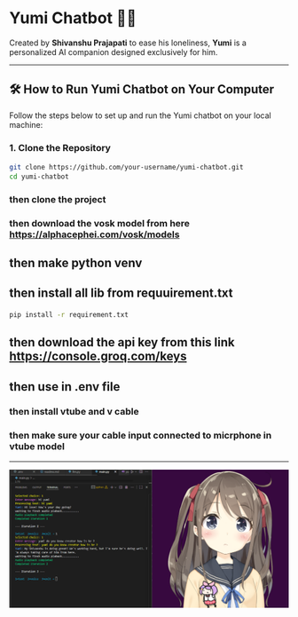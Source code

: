 

# Yumi Chatbot 💬✨

Created by **Shivanshu Prajapati** to ease his loneliness, **Yumi** is a personalized AI companion designed exclusively for him.

---

## 🛠️ How to Run Yumi Chatbot on Your Computer

Follow the steps below to set up and run the Yumi chatbot on your local machine:

### 1. Clone the Repository

```bash
git clone https://github.com/your-username/yumi-chatbot.git
cd yumi-chatbot

```




### then clone the project

### then download the vosk model from here https://alphacephei.com/vosk/models

## then make python venv


## then install all lib from requuirement.txt
```bash
pip install -r requirement.txt


```

## then download the api key from this link  https://console.groq.com/keys

## then use in .env file

### then install vtube and v cable

### then make sure your cable input connected to micrphone in vtube model

------------------------------------


![Yumi Chatbot Banner](https://github.com/shivanshu099/yumi_sama_version_v.2/blob/main/yumi_screenshot.png) <!-- Replace with actual image path -->





